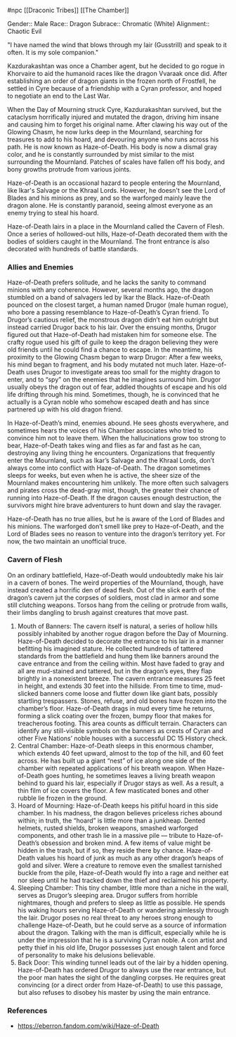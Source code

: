  #npc [[Draconic Tribes]] [[The Chamber]]

Gender:: Male
Race:: Dragon
Subrace:: Chromatic (White)
Alignment:: Chaotic Evil

"I have named the wind that blows through my lair (Gusstrill) and speak to it often. It is my sole companion."

Kazdurakashtan was once a Chamber agent, but he decided to go rogue in Khorvaire to aid the humanoid races like the dragon Vvaraak once did. After establishing an order of dragon giants in the frozen north of Frostfell, he settled in Cyre because of a friendship with a Cyran professor, and hoped to negotiate an end to the Last War.

When the Day of Mourning struck Cyre, Kazdurakashtan survived, but the cataclysm horrifically injured and mutated the dragon, driving him insane and causing him to forget his original name. After clawing his way out of the Glowing Chasm, he now lurks deep in the Mournland, searching for treasures to add to his hoard, and devouring anyone who runs across his path. He is now known as Haze-of-Death. His body is now a dismal gray color, and he is constantly surrounded by mist similar to the mist surrounding the Mournland. Patches of scales have fallen off his body, and bony growths protrude from various joints.

Haze-of-Death is an occasional hazard to people entering the Mournland, like Ikar's Salvage or the Khraal Lords. However, he doesn't see the Lord of Blades and his minions as prey, and so the warforged mainly leave the dragon alone. He is constantly paranoid, seeing almost everyone as an enemy trying to steal his hoard.

Haze-of-Death lairs in a place in the Mournland called the Cavern of Flesh. Once a series of hollowed-out hills, Haze-of-Death decorated them with the bodies of soldiers caught in the Mournland. The front entrance is also decorated with hundreds of battle standards.

### Allies and Enemies

Haze-of-Death prefers solitude, and he lacks the sanity to command minions with any coherence. However, several months ago, the dragon stumbled on a band of salvagers led by Ikar the Black. Haze-of-Death pounced on the closest target, a human named Drugor (male human rogue), who bore a passing resemblance to Haze-of-Death’s Cyran friend. To Drugor’s cautious relief, the monstrous dragon didn’t eat him outright but instead carried Drugor back to his lair. Over the ensuing months, Drugor figured out that Haze-of-Death had mistaken him for someone else. The crafty rogue used his gift of guile to keep the dragon believing they were old friends until he could find a chance to escape. In the meantime, his proximity to the Glowing Chasm began to warp Drugor: After a few weeks, his mind began to fragment, and his body mutated not much later. Haze-of-Death uses Drugor to investigate areas too small for the mighty dragon to enter, and to “spy” on the enemies that he imagines surround him. Drugor usually obeys the dragon out of fear, addled thoughts of escape and his old life drifting through his mind. Sometimes, though, he is convinced that he actually is a Cyran noble who somehow escaped death and has since partnered up with his old dragon friend.

In Haze-of-Death’s mind, enemies abound. He sees ghosts everywhere, and sometimes hears the voices of his Chamber associates who tried to convince him not to leave them. When the hallucinations grow too strong to bear, Haze-of-Death takes wing and flies as far and fast as he can, destroying any living thing he encounters. Organizations that frequently enter the Mournland, such as Ikar’s Salvage and the Khraal Lords, don’t always come into conflict with Haze-of-Death. The dragon sometimes sleeps for weeks, but even when he is active, the sheer size of the Mournland makes encountering him unlikely. The more often such salvagers and pirates cross the dead-gray mist, though, the greater their chance of running into Haze-of-Death. If the dragon causes enough destruction, the survivors might hire brave adventurers to hunt down and slay the ravager.

Haze-of-Death has no true allies, but he is aware of the Lord of Blades and his minions. The warforged don’t smell like prey to Haze-of-Death, and the Lord of Blades sees no reason to venture into the dragon’s territory yet. For now, the two maintain an unofficial truce.

### Cavern of Flesh

On an ordinary battlefield, Haze-of-Death would undoubtedly make his lair in a cavern of bones. The weird properties of the Mournland, though, have instead created a horrific den of dead flesh. Out of the slick earth of the dragon’s cavern jut the corpses of soldiers, most clad in armor and some still clutching weapons. Torsos hang from the ceiling or protrude from walls, their limbs dangling to brush against creatures that move past.

1. Mouth of Banners: The cavern itself is natural, a series of hollow hills possibly inhabited by another rogue dragon before the Day of Mourning. Haze-of-Death decided to decorate the entrance to his lair in a manner befitting his imagined stature. He collected hundreds of tattered standards from the battlefield and hung them like banners around the cave entrance and from the ceiling within. Most have faded to gray and all are mud-stained and tattered, but in the dragon’s eyes, they flap brightly in a nonexistent breeze. The cavern entrance measures 25 feet in height, and extends 30 feet into the hillside. From time to time, mud-slicked banners come loose and flutter down like giant bats, possibly startling trespassers. Stones, refuse, and old bones have frozen into the chamber’s floor. Haze-of-Death drags in mud every time he returns, forming a slick coating over the frozen, bumpy floor that makes for treacherous footing. This area counts as difficult terrain. Characters can identify any still-visible symbols on the banners as crests of Cyran and other Five Nations’ noble houses with a successful DC 15 History check.
2. Central Chamber: Haze-of-Death sleeps in this enormous chamber, which extends 40 feet upward, almost to the top of the hill, and 60 feet across. He has built up a giant “nest” of ice along one side of the chamber with repeated applications of his breath weapon. When Haze-of-Death goes hunting, he sometimes leaves a living breath weapon behind to guard his lair, especially if Drugor stays as well. As a result, a thin film of ice covers the floor. A few masticated bones and other rubble lie frozen in the ground.
3. Hoard of Mourning: Haze-of-Death keeps his pitiful hoard in this side chamber. In his madness, the dragon believes priceless riches abound within; in truth, the “hoard” is little more than a junkheap. Dented helmets, rusted shields, broken weapons, smashed warforged components, and other trash lie in a massive pile — tribute to Haze-of-Death’s obsession and broken mind. A few items of value might be hidden in the trash, but if so, they reside there by chance. Haze-of-Death values his hoard of junk as much as any other dragon’s heaps of gold and silver. Were a creature to remove even the smallest tarnished buckle from the pile, Haze-of-Death would fly into a rage and neither eat nor sleep until he had tracked down the thief and reclaimed his property.
4. Sleeping Chamber: This tiny chamber, little more than a niche in the wall, serves as Drugor’s sleeping area. Drugor suffers from horrible nightmares, though and prefers to sleep as little as possible. He spends his waking hours serving Haze-of-Death or wandering aimlessly through the lair. Drugor poses no real threat to any heroes strong enough to challenge Haze-of-Death, but he could serve as a source of information about the dragon. Talking with the man is difficult, especially while he is under the impression that he is a surviving Cyran noble. A con artist and petty thief in his old life, Drugor possesses just enough talent and force of personality to make his delusions believable.
5. Back Door: This winding tunnel leads out of the lair by a hidden opening. Haze-of-Death has ordered Drugor to always use the rear entrance, but the poor man hates the sight of the dangling corpses. He requires great convincing (or a direct order from Haze-of-Death) to use this passage, but also refuses to disobey his master by using the main entrance.

### References

* https://eberron.fandom.com/wiki/Haze-of-Death
